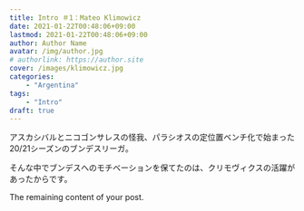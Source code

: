 ```yaml
---
title: Intro ＃1：Mateo Klimowicz
date: 2021-01-22T00:48:06+09:00
lastmod: 2021-01-22T00:48:06+09:00
author: Author Name
avatar: /img/author.jpg
# authorlink: https://author.site
cover: /images/klimowicz.jpg
categories:
    - "Argentina"
tags:
    - "Intro"
draft: true
---
```


アスカシバルとニコゴンサレスの怪我、パラシオスの定位置ベンチ化で始まった20/21シーズンのブンデスリーガ。

そんな中でブンデスへのモチベーションを保てたのは、クリモヴィクスの活躍があったからです。

<!--more-->

The remaining content of your post.
